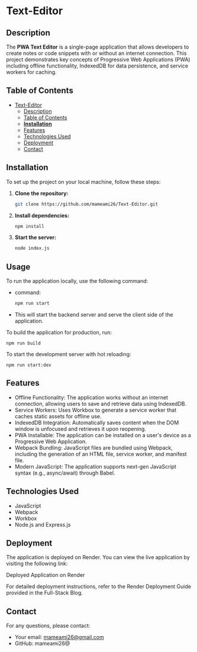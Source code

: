 # Text-Editor
## Description

The **PWA Text Editor** is a single-page application that allows developers to create notes or code snippets with or without an internet connection. This project demonstrates key concepts of Progressive Web Applications (PWA) including offline functionality, IndexedDB for data persistence, and service workers for caching. 

## Table of Contents

- [Text-Editor](#text-editor)
  - [Description](#description)
  - [Table of Contents](#table-of-contents)
  - [**Installation**](#installation)
  - [Features](#features)
  - [Technologies Used](#technologies-used)
  - [Deployment](#deployment)
  - [Contact](#contact)

## **Installation**

To set up the project on your local machine, follow these steps:

1. **Clone the repository:**

   ```bash
   git clone https://github.com/mameami26/Text-Editor.git
2. **Install dependencies:**
   
    ```bash
   npm install

3. **Start the server:**
   
   ```bash
   node index.js
## Usage
To run the application locally, use the following command:

* command:
  ```bash 
  npm run start

* This will start the backend server and serve the client side of the application.

To build the application for production, run:
  ```
 npm run build
```
 
To start the development server with hot reloading:
```
npm run start:dev
```

## Features
* Offline Functionality: The application works without an internet connection, allowing users to save and retrieve data using IndexedDB.
* Service Workers: Uses Workbox to generate a service worker that caches static assets for offline use.
* IndexedDB Integration: Automatically saves content when the DOM window is unfocused and retrieves it upon reopening.
* PWA Installable: The application can be installed on a user's device as a Progressive Web Application.
* Webpack Bundling: JavaScript files are bundled using Webpack, including the generation of an HTML file, service worker, and manifest file.
* Modern JavaScript: The application supports next-gen JavaScript syntax (e.g., async/await) through Babel.
## Technologies Used
* JavaScript 
* Webpack
* Workbox 
* Node.js and Express.js
## Deployment
The application is deployed on Render. You can view the live application by visiting the following link:

Deployed Application on Render

For detailed deployment instructions, refer to the Render Deployment Guide provided in the Full-Stack Blog.

## Contact
For any questions, please contact:

* Your email: mameami26@gmail.com
* GitHub: mameami26@
